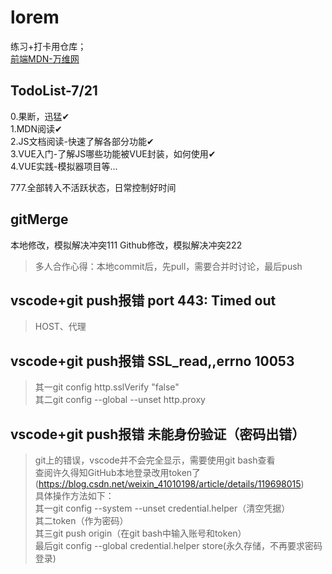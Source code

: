 # lorem
练习+打卡用仓库；   
[前端MDN-万维网](https://developer.mozilla.org/zh-CN/docs/Learn/Getting_started_with_the_web/How_the_Web_works)   

## TodoList-7/21   
0.果断，迅猛✔       
1.MDN阅读✔      
2.JS文档阅读-快速了解各部分功能✔   
3.VUE入门-了解JS哪些功能被VUE封装，如何使用✔   
4.VUE实践-模拟器项目等...      
         
777.全部转入不活跃状态，日常控制好时间      

## gitMerge     
本地修改，模拟解决冲突111
Github修改，模拟解决冲突222
>多人合作心得：本地commit后，先pull，需要合并时讨论，最后push

## vscode+git push报错 port 443: Timed out     
>HOST、代理     

## vscode+git push报错 SSL_read,,errno 10053     
>其一git config http.sslVerify "false"     
>其二git config --global --unset http.proxy      
     
## vscode+git push报错 未能身份验证（密码出错）     
>git上的错误，vscode并不会完全显示，需要使用git bash查看     
>查阅许久得知GitHub本地登录改用token了(https://blog.csdn.net/weixin_41010198/article/details/119698015)     
>具体操作方法如下：     
>其一git config --system --unset credential.helper（清空凭据）     
>其二token（作为密码）     
>其三git push origin（在git bash中输入账号和token）     
>最后git config --global credential.helper store(永久存储，不再要求密码登录)     


##
##
##
